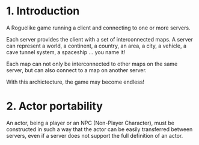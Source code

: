 # 1. Introduction
A Roguelike game running a client and connecting to one or more servers.

Each server provides the client with a set of interconnected maps. A server can represent
a world, a continent, a country, an area, a city, a vehicle, a cave tunnel system, a spaceship ... 
you name it!

Each map can not only be interconnected to other maps on the same server, but can also connect to
a map on another server.

With this archictecture, the game may become endless!
# 2. Actor portability
An actor, being a player or an NPC (Non-Player Character), must be constructed in such a way that
the actor can be easily transferred between servers, even if a server does not support the full
definition of an actor.
